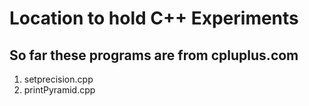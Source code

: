 # Location to hold C++ Experiments  
## So far these programs are from cpluplus.com
1. setprecision.cpp
2. printPyramid.cpp

